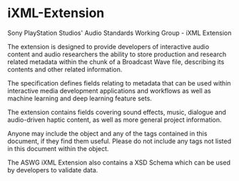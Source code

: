 # iXML-Extension
Sony PlayStation Studios' Audio Standards Working Group - iXML Extension

The extension is designed to provide developers of interactive audio content and audio researchers the ability to store production and research related metadata within the <BWFXML> chunk of a Broadcast Wave file, describing its contents and other related information.
  
The specification defines fields relating to metadata that can be used within interactive media development applications and workflows as well as machine learning and deep learning feature sets.
  
The extension contains fields covering sound effects, music, dialogue and audio-driven haptic content, as well as more general project information.
  
Anyone may include the <ASWG> object and any of the tags contained in this document, if they find them useful. Please do not include any tags not listed in this document within the <ASWG> object.
  
The ASWG iXML Extension also contains a XSD Schema which can be used by developers to validate data.
